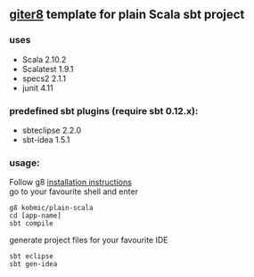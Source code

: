## [giter8](http://github.com/n8han/giter8) template for plain Scala sbt project

### uses
* Scala 2.10.2
* Scalatest 1.9.1
* specs2 2.1.1
* junit 4.11

### predefined sbt plugins (require sbt 0.12.x):
* sbteclipse 2.2.0
* sbt-idea 1.5.1


### usage:
Follow g8 [installation instructions](http://github.com/n8han/giter8#readme)  
go to your favourite shell and enter  

    g8 kobmic/plain-scala
    cd [app-name]
    sbt compile

   
generate project files for your favourite IDE

    sbt eclipse
    sbt gen-idea    


